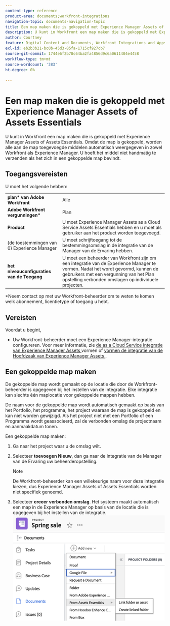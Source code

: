 ```yaml
---
content-type: reference
product-area: documents;workfront-integrations
navigation-topic: documents-navigation-topic
title: Een map maken die is gekoppeld met Experience Manager Assets of Assets Essentials
description: U kunt in Workfront een map maken die is gekoppeld met Experience Manager Assets of Assets Essentials.
author: Courtney
feature: Digital Content and Documents, Workfront Integrations and Apps
exl-id: eb2b3b21-bc0b-45d3-85fa-1715cf927cb7
source-git-commit: 1744e6f2b78c64ba2fa4856d9c6a0611404e4458
workflow-type: tm+mt
source-wordcount: '383'
ht-degree: 0%

---
```


# Een map maken die is gekoppeld met Experience Manager Assets of Assets Essentials

U kunt in Workfront een map maken die is gekoppeld met Experience Manager Assets of Assets Essentials. Omdat de map is gekoppeld, worden alle aan de map toegevoegde middelen automatisch weergegeven in zowel Workfront als Experience Manager. U hoeft het middel niet handmatig te verzenden als het zich in een gekoppelde map bevindt.


## Toegangsvereisten

U moet het volgende hebben:

<table>
  <tr>
   <td><strong> plan* van Adobe Workfront </strong>
   </td>
   <td>Alle
   </td>
  </tr>
  <tr>
   <td><strong> Adobe Workfront vergunningen* </strong>
   </td>
   <td>Plan
   </td>
  </tr>
  <tr>
   <td><strong> Product </strong>
   </td>
   <td>U moet Experience Manager Assets as a Cloud Service Assets Essentials hebben en u moet als gebruiker aan het product worden toegevoegd.
   </td>
  </tr>
  <tr>
   <td>{de toestemmingen van 0} Experience Manager </strong><strong>
   </td>
   <td>U moet schrijftoegang tot de bestemmingsomslag in de integratie van de Manager van de Ervaring hebben.
   </td>
  </tr>
  <tr>
   <td><strong> het niveauconfiguraties van de Toegang </strong>
   </td>
   <td>U moet een beheerder van Workfront zijn om een integratie van de Experience Manager te vormen. Nadat het wordt gevormd, kunnen de gebruikers met een vergunning van het Plan opstelling verbonden omslagen op individuele projecten.
   </td>
  </tr>
</table>


*Neem contact op met uw Workfront-beheerder om te weten te komen welk abonnement, licentietype of toegang u hebt.


## Vereisten

Voordat u begint,

* Uw Workfront-beheerder moet een Experience Manager-integratie configureren. Voor meer informatie, zie [ de as a Cloud Service integratie van Experience Manager Assets ](/help/quicksilver/administration-and-setup/configure-integrations/configure-aacs-integration.md) vormen of [ vormen de integratie van de Hoofdzaak van Experience Manager Assets ](/help/quicksilver/documents/adobe-workfront-for-experience-manager-assets-essentials/setup-asset-essentials.md).


## Een gekoppelde map maken

De gekoppelde map wordt gemaakt op de locatie die door de Workfront-beheerder is opgegeven bij het instellen van de integratie. Elke integratie kan slechts één maplocatie voor gekoppelde mappen hebben.

De naam voor de gekoppelde map wordt automatisch gemaakt op basis van het Portfolio, het programma, het project waaraan de map is gekoppeld en kan niet worden gewijzigd. Als het project niet met een Portfolio of een Programma wordt geassocieerd, zal de verbonden omslag de projectnaam en aanmaakdatum tonen.

Een gekoppelde map maken:



1. Ga naar het project waar u de omslag wilt.
1. Selecteer **toevoegen Nieuw**, dan ga naar de integratie van de Manager van de Ervaring uw beheerderopstelling.

   >[!NOTE]
   >
   >De Workfront-beheerder kan een willekeurige naam voor deze integratie kiezen, dus Experience Manager Assets of Assets Essentials worden niet specifiek genoemd.

1. Selecteer **creeer verbonden omslag**. Het systeem maakt automatisch een map in de Experience Manager op basis van de locatie die is opgegeven bij het instellen van de integratie.
   ![ creeer een verbonden omslag ](assets/linked-folder.png)
